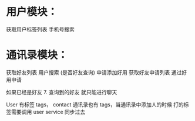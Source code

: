 # 用户模块：

获取用户标签列表
手机号搜索

# 通讯录模块：

获取好友列表
用户搜索 (是否好友查询)
申请添加好用
获取好友申请列表
通过好用申请

如果已经是好友 7. 查询到的好友 就只能进行聊天

User 有标签 tags， contact 通讯录也有 tags，当通讯录中添加人的时候 打的标签需要调用 user service 同步过去

